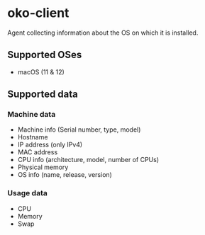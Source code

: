 # oko-client
Agent collecting information about the OS on which it is installed.

## Supported OSes
* macOS (11 & 12)

## Supported data

### Machine data
* Machine info (Serial number, type, model)
* Hostname
* IP address (only IPv4)
* MAC address
* CPU info (architecture, model, number of CPUs)
* Physical memory
* OS info (name, release, version)

### Usage data
* CPU
* Memory
* Swap
